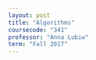 ```yaml
---
layout: post
title: "Algorithms"
coursecode: "341"
professor: "Anna Lubiw"
term: "Fall 2017"
---
```

